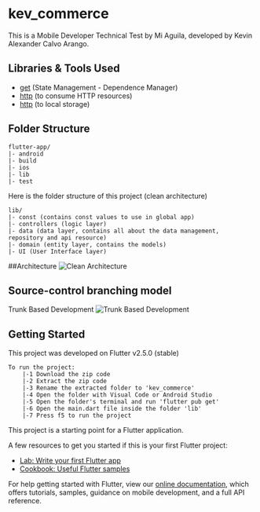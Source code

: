 # kev_commerce

This is a Mobile Developer Technical Test by Mi Aguila, developed by Kevin Alexander Calvo Arango.

## Libraries & Tools Used

- [get](https://pub.dev/packages/get) (State Management - Dependence Manager)
- [http](https://pub.dev/packages/http) (to consume HTTP resources)
- [http](https://pub.dev/packages/flutter_secure_storage) (to local storage)

## Folder Structure
```
flutter-app/
|- android
|- build
|- ios
|- lib
|- test
```
Here is the folder structure of this project (clean architecture)
```
lib/
|- const (contains const values to use in global app)
|- controllers (logic layer)
|- data (data layer, contains all about the data management, repository and api resource)
|- domain (entity layer, contains the models)
|- UI (User Interface layer)
```

##Architecture
![Clean Architecture](https://miro.medium.com/max/772/0*ucLr51LpOICwon4Q.jpg)

## Source-control branching model
Trunk Based Development
![Trunk Based Development](https://uploads.toptal.io/blog/image/129304/toptal-blog-image-1551794413174-f4139c4be533dc592d49f9a0bcc330f0.png)

## Getting Started
This project was developed on Flutter v2.5.0 (stable)
```
To run the project:
    |-1 Download the zip code
    |-2 Extract the zip code
    |-3 Rename the extracted folder to 'kev_commerce'
    |-4 Open the folder with Visual Code or Android Studio
    |-5 Open the folder's terminal and run 'flutter pub get'
    |-6 Open the main.dart file inside the folder 'lib'
    |-7 Press f5 to run the project
```

This project is a starting point for a Flutter application.

A few resources to get you started if this is your first Flutter project:

- [Lab: Write your first Flutter app](https://flutter.dev/docs/get-started/codelab)
- [Cookbook: Useful Flutter samples](https://flutter.dev/docs/cookbook)

For help getting started with Flutter, view our
[online documentation](https://flutter.dev/docs), which offers tutorials,
samples, guidance on mobile development, and a full API reference.
